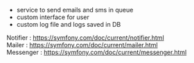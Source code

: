 - service to send emails and sms in queue
- custom interface for user
- custom log file and logs saved in DB

Notifier : https://symfony.com/doc/current/notifier.html <br>
Mailer : https://symfony.com/doc/current/mailer.html <br>
Messenger : https://symfony.com/doc/current/messenger.html <br>
